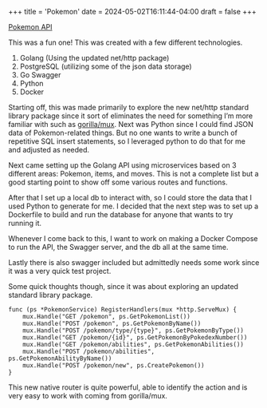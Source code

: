 +++
title = 'Pokemon'
date = 2024-05-02T16:11:44-04:00
draft = false
+++


[Pokemon API](https://github.com/m-r-maxwell/pokemonAPI)

This was a fun one! This was created with a few different technologies.
1. Golang (Using the updated net/http package)
2. PostgreSQL (utilizing some of the json data storage)
3. Go Swagger
4. Python
5. Docker

Starting off, this was made primarily to explore the new net/http standard library package since it sort of eliminates the need for something I’m more familiar with such as [gorilla/mux](https://github.com/gorilla/mux). Next was Python since I could find JSON data of Pokemon-related things. But no one wants to write a bunch of repetitive SQL insert statements, so I leveraged python to do that for me and adjusted as needed.

Next came setting up the Golang API using microservices based on 3 different areas: Pokemon, items, and moves. This is not a complete list but a good starting point to show off some various routes and functions.

After that I set up a local db to interact with, so I could store the data that I used Python to generate for me. I decided that the next step was to set up a Dockerfile to build and run the database for anyone that wants to try running it.

Whenever I come back to this, I want to work on making a Docker Compose to run the API, the Swagger server, and the db all at the same time.

Lastly there is also swagger included but admittedly needs some work since it was a very quick test project.  

Some quick thoughts though, since it was about exploring an updated standard library package.
``` golang
func (ps *PokemonService) RegisterHandlers(mux *http.ServeMux) {
	mux.Handle("GET /pokemon", ps.GetPokemonList())
	mux.Handle("POST /pokemon", ps.GetPokemonByName())
	mux.Handle("POST /pokemon/type/{type}", ps.GetPokemonByType())
	mux.Handle("GET /pokemon/{id}", ps.GetPokemonByPokedexNumber())
	mux.Handle("GET /pokemon/abilities", ps.GetPokemonAbilities())
	mux.Handle("POST /pokemon/abilities", ps.GetPokemonAbilityByName())
	mux.Handle("POST /pokemon/new", ps.CreatePokemon())
}
```

This new native router is quite powerful, able to identify the action and is very easy to work with coming from gorilla/mux.